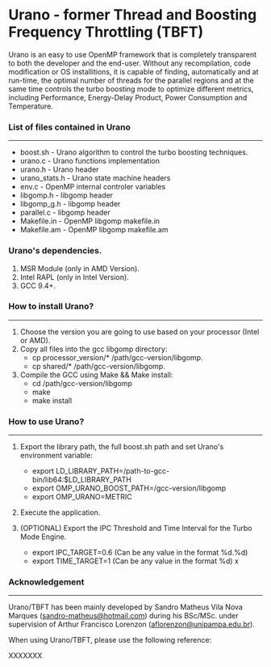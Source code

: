 # Urano - former Thread and Boosting Frequency Throttling (TBFT)

Urano is an easy to use OpenMP framework that is completely transparent to both the developer and the end-user. Without any recompilation, code modification or OS installitions, it is capable of finding, automatically and at run-time, the optimal number of threads for the parallel regions and at the same time controls the turbo boosting mode to optimize different metrics, including Performance, Energy-Delay Product, Power Consumption and Temperature. 

### List of files contained in Urano
---

* boost.sh              -  Urano algorithm to control the turbo boosting techniques.
* urano.c               -  Urano functions implementation
* urano.h               -  Urano header
* urano_stats.h         -  Urano state machine headers
* env.c                 -  OpenMP internal controler variables
* libgomp.h             -  libgomp header
* libgomp_g.h           -  libgomp header
* parallel.c            -  libgomp header
* Makefile.in           -  OpenMP libgomp makefile.in
* Makefile.am           -  OpenMP libgomp makefile.am


### Urano's dependencies.

1. MSR Module (only in AMD Version).
2. Intel RAPL (only in Intel Version).
3. GCC 9.4+.

### How to install Urano?
---

1. Choose the version you are going to use based on your processor (Intel or AMD).
2. Copy all files into the gcc libgomp directory:
      - cp processor_version/* /path/gcc-version/libgomp.
      - cp shared/* /path/gcc-version/libgomp.
3. Compile the GCC using Make && Make install:
      - cd /path/gcc-version/libgomp
      - make
      - make install


### How to use Urano?
---

1. Export the library path, the full boost.sh path and set Urano's environment variable:
      - export LD_LIBRARY_PATH=/path-to-gcc-bin/lib64:$LD_LIBRARY_PATH
      - export OMP_URANO_BOOST_PATH=/gcc-version/libgomp
      - export OMP_URANO=METRIC
      
2. Execute the application.

3. (OPTIONAL) Export the IPC Threshold and Time Interval for the Turbo Mode Engine.
      - export IPC_TARGET=0.6 (Can be any value in the format %d.%d)
      - export TIME_TARGET=1 (Can be any value in the format %d)
x
### Acknowledgement
---

Urano/TBFT has been mainly developed by Sandro Matheus Vila Nova Marques (sandro-matheus@hotmail.com) during his BSc/MSc. under supervision of Arthur Francisco Lorenzon (aflorenzon@unipampa.edu.br).

When using Urano/TBFT, please use the following reference:

XXXXXXX

